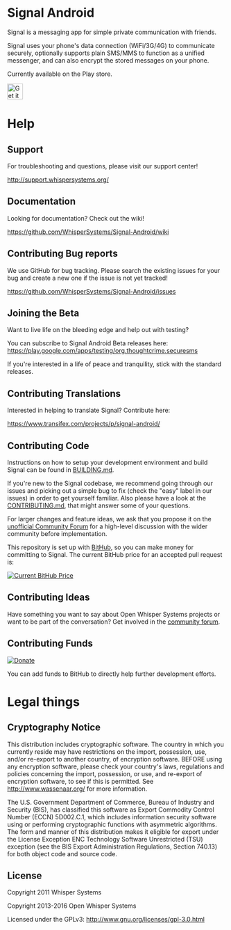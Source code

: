 # Signal Android 

Signal is a messaging app for simple private communication with friends.

Signal uses your phone's data connection (WiFi/3G/4G) to communicate securely, optionally supports plain SMS/MMS to function as a unified messenger, and can also encrypt the stored messages on your phone.

Currently available on the Play store.

<a href="https://play.google.com/store/apps/details?id=org.thoughtcrime.securesms&utm_source=global_co&utm_medium=prtnr&utm_content=Mar2515&utm_campaign=PartBadge&pcampaignid=MKT-Other-global-all-co-prtnr-py-PartBadge-Mar2515-1"><img alt="Get it on Google Play" src="https://play.google.com/intl/en_us/badges/images/generic/en-play-badge.png" height=36px /></a>

Help
====
## Support
For troubleshooting and questions, please visit our support center!

http://support.whispersystems.org/

## Documentation
Looking for documentation? Check out the wiki!

https://github.com/WhisperSystems/Signal-Android/wiki

## Contributing Bug reports
We use GitHub for bug tracking. Please search the existing issues for your bug and create a new one if the issue is not yet tracked!

https://github.com/WhisperSystems/Signal-Android/issues

## Joining the Beta
Want to live life on the bleeding edge and help out with testing?

You can subscribe to Signal Android Beta releases here:
https://play.google.com/apps/testing/org.thoughtcrime.securesms
 
If you're interested in a life of peace and tranquility, stick with the standard releases.

## Contributing Translations
Interested in helping to translate Signal? Contribute here:

https://www.transifex.com/projects/p/signal-android/

## Contributing Code
Instructions on how to setup your development environment and build Signal can be found in  [BUILDING.md](https://github.com/WhisperSystems/Signal-Android/blob/master/BUILDING.md).

If you're new to the Signal codebase, we recommend going through our issues and picking out a simple bug to fix (check the "easy" label in our issues) in order to get yourself familiar. Also please have a look at the [CONTRIBUTING.md](https://github.com/WhisperSystems/Signal-Android/blob/master/CONTRIBUTING.md), that might answer some of your questions.

For larger changes and feature ideas, we ask that you propose it on the [unofficial Community Forum](https://whispersystems.discoursehosting.net) for a high-level discussion with the wider community before implementation.

This repository is set up with [BitHub](https://whispersystems.org/blog/bithub/), so you can make money for committing to Signal. The current BitHub price for an accepted pull request is:

[![Current BitHub Price](https://bithub.herokuapp.com/v1/status/payment/commit/)](https://whispersystems.org/blog/bithub/)

## Contributing Ideas
Have something you want to say about Open Whisper Systems projects or want to be part of the conversation? Get involved in the [community forum](https://whispersystems.discoursehosting.net).

## Contributing Funds
[![Donate](https://cloud.githubusercontent.com/assets/3121306/11278543/d46e03d0-8eeb-11e5-9691-0da1bf643192.png)](https://www.coinbase.com/checkouts/51dac699e660a4d773216b5ad94d6a0b)

You can add funds to BitHub to directly help further development efforts.

# Legal things
## Cryptography Notice

This distribution includes cryptographic software. The country in which you currently reside may have restrictions on the import, possession, use, and/or re-export to another country, of encryption software.
BEFORE using any encryption software, please check your country's laws, regulations and policies concerning the import, possession, or use, and re-export of encryption software, to see if this is permitted.
See <http://www.wassenaar.org/> for more information.

The U.S. Government Department of Commerce, Bureau of Industry and Security (BIS), has classified this software as Export Commodity Control Number (ECCN) 5D002.C.1, which includes information security software using or performing cryptographic functions with asymmetric algorithms.
The form and manner of this distribution makes it eligible for export under the License Exception ENC Technology Software Unrestricted (TSU) exception (see the BIS Export Administration Regulations, Section 740.13) for both object code and source code.

## License

Copyright 2011 Whisper Systems

Copyright 2013-2016 Open Whisper Systems

Licensed under the GPLv3: http://www.gnu.org/licenses/gpl-3.0.html
